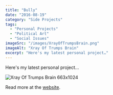 ```yaml
---
title: "Bully"
date: "2016-08-19"
category: "Side Projects"
tags:
  - "Personal Projects"
  - "Political Art"
  - "Social Issues"
imageSrc: "/images/XrayOfTrumpsBrain.png"
imageAlt: "Xray Of Trumps Brain"
excerpt: "Here's my latest personal project…"
---
```


Here's my latest personal project…

![Xray Of Trumps Brain 663x1024](/images/XrayOfTrumpsBrain.png)

Read more at the [website](http://trumpsbrain.org).
